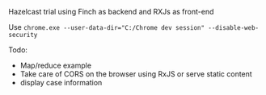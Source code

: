 Hazelcast trial using Finch as backend and RXJs as front-end

Use `chrome.exe --user-data-dir="C:/Chrome dev session" --disable-web-security`

Todo:

* Map/reduce example
* Take care of CORS on the browser using RxJS or serve static content
* display case information